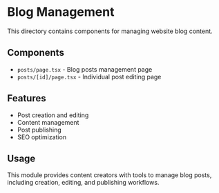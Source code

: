 # Blog Management

This directory contains components for managing website blog content.

## Components

- `posts/page.tsx` - Blog posts management page
- `posts/[id]/page.tsx` - Individual post editing page

## Features

- Post creation and editing
- Content management
- Post publishing
- SEO optimization

## Usage

This module provides content creators with tools to manage blog posts, including creation, editing, and publishing workflows.
